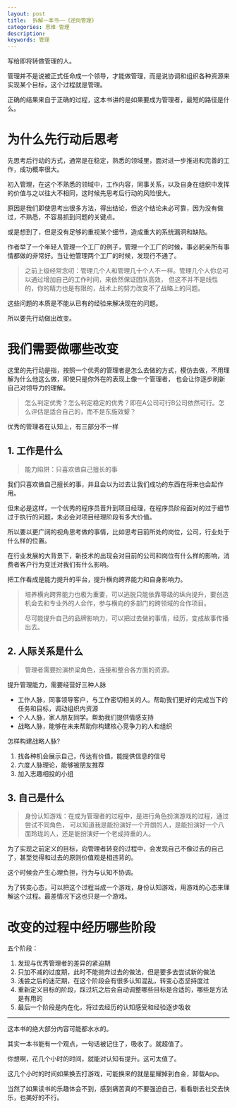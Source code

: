 ```yaml
---
layout: post
title:  拆解一本书——《逆向管理》
categories: 思维 管理
description: 
keywords: 管理
---
```

写给即将转做管理的人。

管理并不是说被正式任命成一个领导，才能做管理，而是说协调和组织各种资源来实现某个目标，这个过程就是管理。

正确的结果来自于正确的过程，这本书讲的是如果要成为管理者，最短的路径是什么。

# 为什么先行动后思考

先思考后行动的方式，通常是在稳定，熟悉的领域里，面对进一步推进和完善的工作，成功概率很大。

初入管理，在这个不熟悉的领域中，工作内容，同事关系，以及自身在组织中发挥的价值与之以往大不相同，这时候先思考后行动的风险很大。

原因是我们即使思考出很多方法，得出结论，但这个结论未必可靠，因为没有做过，不熟悉，不容易抓到问题的关键点。

或是想到了，但是没有足够的重视某个细节，造成重大的系统漏洞和缺陷。

作者举了一个年轻人管理一个工厂的例子，管理一个工厂的时候，事必躬亲所有事情都做的非常好。当让他管理两个工厂的时候，发现行不通了。  
  
>之前上级经常念叨：管理几个人和管理几十个人不一样。管理几个人你总可以通过增加自己的工作时间，来依然保证团队高效，
>但这不并不是线性的，你的精力也是有限的，战术上的努力改变不了战略上的问题。

这些问题的本质是不能从已有的经验来解决现在的问题。

所以要先行动做出改变。

# 我们需要做哪些改变

这里的先行动是指，按照一个优秀的管理者是怎么去做的方式，模仿去做，不用理解为什么他这么做，即使只是你外在的表现上像一个管理者，
也会让你逐步刷新自己对领导力的理解。

>怎么判定优秀？怎么判定稳定的优秀？即在A公司可行B公司依然可行。怎么评估是适合自己的，而不是东施效颦？

优秀的管理者在认知上，有三部分不一样

## 1. 工作是什么

>能力陷阱：只喜欢做自己擅长的事

我们只喜欢做自己擅长的事，并且会以为过去让我们成功的东西在将来也会起作用。

但未必是这样，一个优秀的程序员晋升到项目经理，在程序员阶段面对的过于细节过于执行的问题，未必会对项目经理阶段有多大价值。

所以要以更广阔的视角思考做的事情，比如思考目前所处的岗位，公司，行业处于什么样的位置。

在行业发展的大背景下，新技术的出现会对目前的公司和岗位有什么样的影响，消费者客户行为变迁对我们有什么影响。

把工作看成是能力提升的平台，提升横向跨界能力和自身影响力。

>培养横向跨界能力也极为重要，可以逃脱只能依靠等级的纵向提升，要创造机会去和专业外的人合作，参与横向的多部门的跨领域的合作项目。
>
>尽可能提升自己的品牌影响力，可以把过去做的事情，经历，变成故事传播出去。

## 2. 人际关系是什么

>管理者需要扮演桥梁角色，连接和整合各方面的资源。

提升管理能力，需要经营好三种人脉

* 工作人脉，同事领导客户，与工作密切相关的人。帮助我们更好的完成当下的任务和目标，调动组织内资源
* 个人人脉，家人朋友同学。帮助我们提供情感支持
* 战略人脉，能够在未来帮助你构建核心竞争力的人和组织 

怎样构建战略人脉?
1. 找各种机会展示自己，传达有价值，能提供信息的信号
2. 六度人脉理论，能够被朋友推荐   
3. 加入志趣相投的小组


## 3. 自己是什么 

>身份认知游戏：在成为管理者的过程中，是进行角色扮演游戏的过程，通过尝试不同角色，
>可以知道我是能扮演好一个开朗的人，是能扮演好一个八面玲珑的人，还是能扮演好一个老成持重的人。

为了实现之前定义的目标，向管理者转变的过程中，会发现自己不像过去的自己了，甚至觉得和过去的原则价值观是相违背的。

这个时候会产生心理负担，行为与认知不协调。

为了转变心态，可以把这个过程当成一个游戏，身份认知游戏，用游戏的心态来理解这个过程。最差情况下这也只是一个游戏。

# 改变的过程中经历哪些阶段

五个阶段：
1. 发现与优秀管理者的差异的紧迫期
2. 只加不减的过度期，此时不能抛弃过去的做法，但是要多去尝试新的做法
3. 浅尝之后的迷茫期，在这个阶段会有很多认知混乱，转变心态坚持度过
4. 重新定义目标的阶段，踩过坑之后会自动调整哪些目标是合适的，哪些是方法是有用的
5. 最后一个阶段是内在化，将过去经历的认知感受和经验逐步吸收
    
---

这本书的绝大部分内容可能都水水的。

其实一本书能有一个观点，一句话被记住了，吸收了。就超值了。

你想啊，花几个小时的时间，就能对认知有提升。这可太值了。

这几个小时的时间如果换去打游戏，可能换来的就是星耀掉到白金，卸载App。

当然了如果读书的乐趣体会不到，感到痛苦真的不要强迫自己，看看剧去社交去快乐，也美好的不行。

